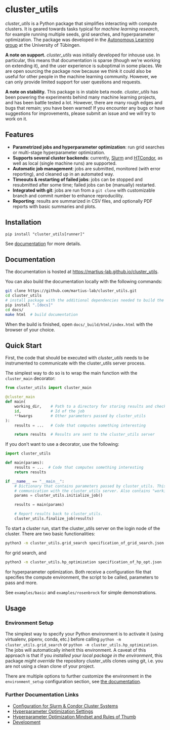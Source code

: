# cluster_utils

*cluster_utils* is a Python package that simplifies interacting with compute clusters. 
It is geared towards tasks typical for *machine learning research*, for example running multiple seeds, grid searches, and hyperparameter optimization.
The package was developed in the [Autonomous Learning group](https://uni-tuebingen.de/fakultaeten/mathematisch-naturwissenschaftliche-fakultaet/fachbereiche/informatik/lehrstuehle/distributed-intelligence) at the University of Tübingen.

**A note on support.**
*cluster_utils* was initially developed for inhouse use.
In particular, this means that documentation is sparse (though we're working on extending it), and the user experience is suboptimal in some places.
We are open sourcing the package now because we think it could also be useful for other people in the machine learning community.
However, we can only provide limited support for user questions and requests.

**A note on stability.**
This package is in stable beta mode.
*cluster_utils* has been powering the experiments behind many machine learning projects, and has been battle tested a lot.
However, there are many rough edges and bugs that remain; you have been warned!
If you encounter any bugs or have suggestions for improvements, please submit an issue and we will try to work on it.

## Features

- **Parametrized jobs and hyperparameter optimization**: run grid searches or multi-stage hyperparameter optimization.
- **Supports several cluster backends**: currently, [Slurm](https://slurm.schedmd.com/) and [HTCondor](https://htcondor.org/), as well as local (single machine runs) are supported. 
- **Automatic job management**: jobs are submitted, monitored (with error reporting), and cleaned up in an automated way.
- **Timeouts & restarting of failed jobs**: jobs can be stopped and resubmitted after some time; failed jobs can be (manually) restarted.
- **Integrated with git**: jobs are run from a `git clone` with customizable branch and commit number to enhance reproducility.
- **Reporting**: results are summarized in CSV files, and optionally PDF reports with basic summaries and plots.

## Installation

```
pip install "cluster_utils[runner]"
```

See [documentation](https://martius-lab.github.io/cluster_utils/installation.html) for more details.

## Documentation

The documentation is hosted at https://martius-lab.github.io/cluster_utils.

You can also build the documentation locally with the following commands:

```bash
git clone https://github.com/martius-lab/cluster_utils.git
cd cluster_utils
# install package with the additional dependencies needed to build the documentation
pip install ".[docs]"
cd docs/
make html  # build documentation
```
When the build is finished, open ``docs/_build/html/index.html`` with the browser of your choice.

## Quick Start

First, the code that should be executed with *cluster_utils* needs to be instrumented to communicate with the cluster_utils server process.

The simplest way to do so is to wrap the main function with the `cluster_main` decorator:

```python
from cluster_utils import cluster_main

@cluster_main
def main(
    working_dir,    # Path to a directory for storing results and checkpoints
    id,             # Id of the job
    **kwargs        # Other parameters passed by cluster_utils
):
    results = ...   # Code that computes something interesting

    return results  # Results are sent to the cluster_utils server
```

If you don't want to use a decorator, use the following:

```python
import cluster_utils

def main(params):
    results = ...  # Code that computes something interesting
    return results

if __name__ == "__main__":
    # Dictionary that contains parameters passed by cluster_utils. This call also establishes 
    # communication with the cluster_utils server. Also contains "working_dir" and "id", as above.
    params = cluster_utils.initialize_job()

    results = main(params)

    # Report results back to cluster_utils.
    cluster_utils.finalize_job(results)
```

To start a cluster run, start the cluster_utils server on the login node of the cluster.
There are two basic functionalities:

```bash
python3 -m cluster_utils.grid_search specification_of_grid_search.json
```

for grid search, and

```bash
python3 -m cluster_utils.hp_optimization specification_of_hp_opt.json
```

for hyperparameter optimization. 
Both receive a configuration file that specifies the compute environment, the script to be called, 
parameters to pass and more.

See `examples/basic` and `examples/rosenbrock` for simple demonstrations.

## Usage

### Environment Setup

The simplest way to specify your Python environment is to activate it (using virtualenv, pipenv, conda, etc.) before calling `python -m cluster_utils.grid_search` or `python -m cluster_utils.hp_optimization`.
The jobs will automatically inherit this environment.
A caveat of this approach is that if you *installed your local package in the environment*, this package *might override* the repository cluster_utils clones using git, i.e. you are not using a clean clone of your project.

There are multiple options to further customize the environment in the `environment_setup` configuration section, see [the documentation](https://martius-lab.github.io/cluster_utils/configuration.html).

### Further Documentation Links

- [Configuration for Slurm & Condor Cluster Systems](https://martius-lab.github.io/cluster_utils/configuration.html#cluster-requirements)
- [Hyperparameter Optimization Settings](https://martius-lab.github.io/cluster_utils/configuration.html#optimizer-settings)
- [Hyperparameter Optimization Mindset and Rules of Thumb](https://martius-lab.github.io/cluster_utils/usage_mindset_and_rule_of_thumb.html)
- [Development](https://martius-lab.github.io/cluster_utils/setup_devel_env.html)
